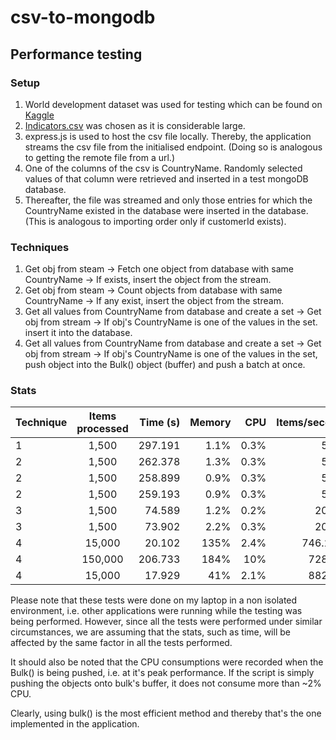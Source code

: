 # csv-to-mongodb


## Performance testing
### Setup
1. World development dataset was used for testing which can be found on [Kaggle](https://www.kaggle.com/worldbank/world-development-indicators)
2. [Indicators.csv](https://www.kaggle.com/worldbank/world-development-indicators#Indicators.csv) was chosen as it is considerable large.
3. express.js is used to host the csv file locally. Thereby, the application streams the csv file from the initialised endpoint. (Doing so is analogous to getting the remote file from a url.)
4. One of the columns of the csv is CountryName. Randomly selected values of that column were retrieved and inserted in a test mongoDB database.
5. Thereafter, the file was streamed and only those entries for which the CountryName existed in the database were inserted in the database. (This is analogous to importing order only if customerId exists).

### Techniques
1. Get obj from steam -> Fetch one object from database with same CountryName -> If exists, insert the object from the stream.
2. Get obj from steam -> Count objects from database with same CountryName -> If any exist, insert the object from the stream.
3. Get all values from CountryName from database and create a set -> Get obj from stream -> If obj's CountryName is one of the values in the set. insert it into the database.
4. Get all values from CountryName from database and create a set -> Get obj from stream -> If obj's CountryName is one of the values in the set, push object into the Bulk() object (buffer) and push a batch at once.

### Stats

| Technique     | Items processed | Time (s)  | Memory | CPU | Items/second |
| ------------- |:-------------:| -----:|-----:| -----:| -----:|
| 1 | 1,500     |    297.191 | 1.1% | 0.3% | 5.05 |
| 2 | 1,500     |    262.378 | 1.3% | 0.3% | 5.72 |
| 2 | 1,500     |    258.899 | 0.9% | 0.3% | 5.81 |
| 2 | 1,500     |    259.193 | 0.9% | 0.3% | 5.79 |
| 3 | 1,500     |    74.589 | 1.2% | 0.2% | 20.13|
| 3 | 1,500     |    73.902 | 2.2% | 0.3% | 20.29 |
| 4 | 15,000      |    20.102 |  135% | 2.4% | 746.226 |
| 4 | 150,000     |    206.733 | 184% | 10% | 728.15 |
| 4 | 15,000      |  17.929 | 41% | 2.1% | 882.35 |

Please note that these tests were done on my laptop in a non isolated environment, i.e. other applications were running while the testing was being performed. However, since all the tests were performed under similar circumstances, we are assuming that the stats, such as time, will be affected by the same factor in all the tests performed.

It should also be noted that the CPU consumptions were recorded when the Bulk() is being pushed, i.e. at it's peak performance. If the script is simply pushing the objects onto bulk's buffer, it does not consume more than ~2% CPU.

Clearly, using bulk() is the most efficient method and thereby that's the one implemented in the application.

